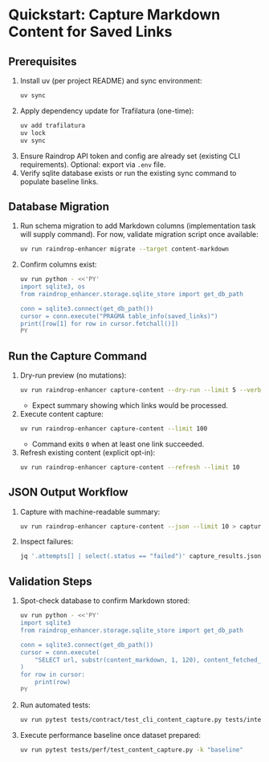 # Quickstart: Capture Markdown Content for Saved Links

## Prerequisites
1. Install uv (per project README) and sync environment:
   ```bash
   uv sync
   ```
2. Apply dependency update for Trafilatura (one-time):
   ```bash
   uv add trafilatura
   uv lock
   uv sync
   ```
3. Ensure Raindrop API token and config are already set (existing CLI requirements). Optional: export via `.env` file.
4. Verify sqlite database exists or run the existing sync command to populate baseline links.

## Database Migration
1. Run schema migration to add Markdown columns (implementation task will supply command). For now, validate migration script once available:
   ```bash
   uv run raindrop-enhancer migrate --target content-markdown
   ```
2. Confirm columns exist:
   ```bash
   uv run python - <<'PY'
   import sqlite3, os
   from raindrop_enhancer.storage.sqlite_store import get_db_path

   conn = sqlite3.connect(get_db_path())
   cursor = conn.execute("PRAGMA table_info(saved_links)")
   print([row[1] for row in cursor.fetchall()])
   PY
   ```

## Run the Capture Command
1. Dry-run preview (no mutations):
   ```bash
   uv run raindrop-enhancer capture-content --dry-run --limit 5 --verbose
   ```
   - Expect summary showing which links would be processed.
2. Execute content capture:
   ```bash
   uv run raindrop-enhancer capture-content --limit 100
   ```
   - Command exits `0` when at least one link succeeded.
3. Refresh existing content (explicit opt-in):
   ```bash
   uv run raindrop-enhancer capture-content --refresh --limit 10
   ```

## JSON Output Workflow
1. Capture with machine-readable summary:
   ```bash
   uv run raindrop-enhancer capture-content --json --limit 10 > capture_results.json
   ```
2. Inspect failures:
   ```bash
   jq '.attempts[] | select(.status == "failed")' capture_results.json
   ```

## Validation Steps
1. Spot-check database to confirm Markdown stored:
   ```bash
   uv run python - <<'PY'
   import sqlite3
   from raindrop_enhancer.storage.sqlite_store import get_db_path

   conn = sqlite3.connect(get_db_path())
   cursor = conn.execute(
       "SELECT url, substr(content_markdown, 1, 120), content_fetched_at FROM saved_links WHERE content_markdown IS NOT NULL LIMIT 3"
   )
   for row in cursor:
       print(row)
   PY
   ```
2. Run automated tests:
   ```bash
   uv run pytest tests/contract/test_cli_content_capture.py tests/integration/test_cli_content_capture.py
   ```
3. Execute performance baseline once dataset prepared:
   ```bash
   uv run pytest tests/perf/test_content_capture.py -k "baseline"
   ```
